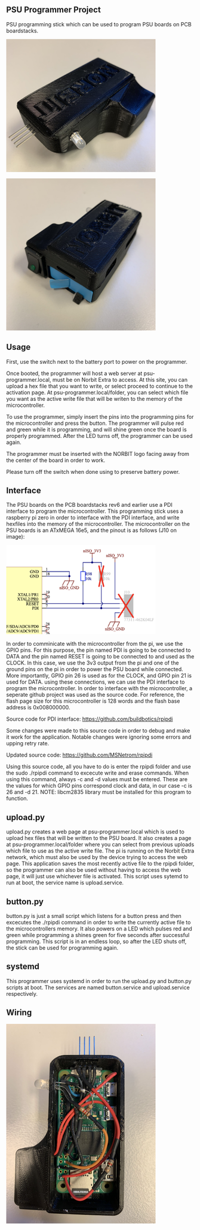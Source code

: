 ## PSU Programmer Project

PSU programming stick which can be used to program PSU boards on PCB boardstacks.

<img
src="images/FrontView.jpg"
style="width:400px;"
/>

<img
src="images/BackView.jpg"
style="width:400px;"
/>

## Usage

First, use the switch next to the battery port to power on the programmer.

Once booted, the programmer will host a web server at psu-programmer.local, must be on Norbit Extra to access.
At this site, you can upload a hex file that you want to write, or select proceed to continue to the activation page.
At psu-programmer.local/folder, you can select which file you want as the active write file that will be writen to the memory of the microcontroller.


To use the programmer, simply insert the pins into the programming pins for the microcontroller and press the button.
The programmer will pulse red and green while it is programming, and will shine green once the board is properly programmed.
After the LED turns off, the programmer can be used again.

The programmer must be inserted with the NORBIT logo facing away from the center of the board in order to work.

Please turn off the switch when done using to preserve battery power.

## Interface

The PSU boards on the PCB boardstacks rev6 and earlier use a PDI interface to program the microcontroller. This programming stick uses a raspberry pi zero in order to interface with the PDI interface, and write hexfiles into the memory of the microcontroller. The microcontroller on the PSU boards is an ATxMEGA 16e5, and the pinout is as follows (J10 on image):

<img
src="images/Prog_Input(OLD).png"
style="width:400px;"
/>

In order to comminicate with the microcontroller from the pi, we use the GPIO pins. For this purpose, the pin named PDI is going to be connected to DATA and the pin named RESET is going to be connected to and used as the CLOCK.  In this case, we use the 3v3 output from the pi and one of the ground pins on the pi in order to power the PSU board while connected. More importantly, GPIO pin 26 is used as for the CLOCK, and GPIO pin 21 is used for DATA. using these connections, we can use the PDI interface to program the microcontroller. In order to interface with the microcontroller, a seperate github project was used as the source code. For reference, the flash page size for this microcontroller is 128 words and the flash base address is 0x008000000.

Source code for PDI interface: https://github.com/buildbotics/rpipdi

Some changes were made to this source code in order to debug and make it work for the application. Notable changes were ignoring some errors and upping retry rate.

Updated source code: https://github.com/MSNetrom/rpipdi

Using this source code, all you have to do is enter the rpipdi folder and use the sudo ./rpipdi command to excecute write and erase commands. When using this command, always -c and -d values must be entered. These are the values for which GPIO pins correspond clock and data, in our case -c is 26 and -d 21. NOTE: libcm2835 library must be installed for this program to function. 

## upload.py

upload.py creates a web page at psu-programmer.local which is used to upload hex files that will be written to the PSU board. It also creates a page at psu-programmer.local/folder where you can select from previous uploads which file to use as the active write file. The pi is running on the Norbit Extra network, which must also be used by the device trying to access the web page. This application saves the most recently active file to the rpipdi folder, so the programmer can also be used without having to access the web page, it will just use whichever file is activated. This script uses sytemd to run at boot, the service name is upload.service.

## button.py

button.py is just a small script which listens for a button press and then excecutes the ./rpipdi command in order to write the currently active file to the microcontrollers memory. It also powers on a LED which pulses red and green while programming a shines green for five seconds after successful programming. This script is in an endless loop, so after the LED shuts off, the stick can be used for programming again.

## systemd

This programmer uses systemd in order to run the upload.py and button.py scripts at boot.
The services are named button.service and upload.service respectively.

## Wiring

<img
src="images/Wiring.jpg"
style="width:400px;"
/>